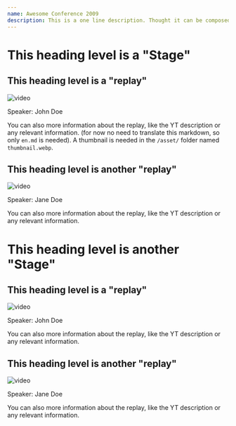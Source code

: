 ```yaml
--- 
name: Awesome Conference 2009
description: This is a one line description. Thought it can be composed of several sentences 
--- 
```


# This heading level is a "Stage"

## This heading level is a "replay"

![video](https://youtu.be/awesome_replay)

Speaker: John Doe

You can also more information about the replay, like the YT description or any relevant information.
(for now no need to translate this markdown, so only `en.md` is needed). 
A thumbnail is needed in the `/asset/` folder named `thumbnail.webp`.


## This heading level is another "replay"

![video](https://youtu.be/another_awesome_replay)

Speaker: Jane Doe

You can also more information about the replay, like the YT description or any relevant information.

# This heading level is another "Stage"

## This heading level is a "replay"

![video](https://youtu.be/awesome_replay)

Speaker: John Doe

You can also more information about the replay, like the YT description or any relevant information.

## This heading level is another "replay"

![video](https://youtu.be/another_awesome_replay)

Speaker: Jane Doe

You can also more information about the replay, like the YT description or any relevant information.


